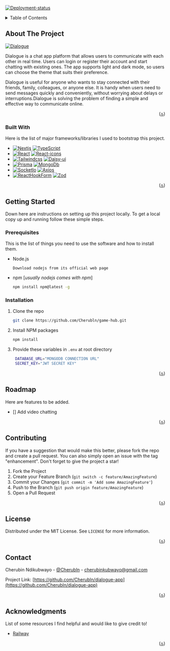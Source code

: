 [![Deployment-status]][Deployment-url]

<a name="readme-top"></a>

<!-- TABLE OF CONTENTS -->
<details>
  <summary>Table of Contents</summary>
  <ol>
    <li>
      <a href="#about-the-project">About The Project</a>
      <ul>
        <li><a href="#built-with">Built With</a></li>
      </ul>
    </li>
    <li>
      <a href="#getting-started">Getting Started</a>
      <ul>
        <li><a href="#prerequisites">Prerequisites</a></li>
        <li><a href="#installation">Installation</a></li>
      </ul>
    </li>
    <li><a href="#usage">Usage</a></li>
    <li><a href="#roadmap">Roadmap</a></li>
    <li><a href="#contributing">Contributing</a></li>
    <li><a href="#license">License</a></li>
    <li><a href="#contact">Contact</a></li>
    <li><a href="#acknowledgments">Acknowledgments</a></li>
  </ol>
</details>

<!-- ABOUT THE PROJECT -->

## About The Project

[![Dialogue][project-screenshot]][Deployment-url]

Dialogue is a chat app platform that allows users to communicate with each other in real time. Users can login or register their account and start chatting with existing ones. The app supports light and dark mode, so users can choose the theme that suits their preference.

Dialogue is useful for anyone who wants to stay connected with their friends, family, colleagues, or anyone else. It is handy when users need to send messages quickly and conveniently, without worrying about delays or interruptions.Dialogue is solving the problem of finding a simple and effective way to communicate online.

<p align="right">(<a href="#readme-top">&#x1F51D;</a>)</p>

### Built With

Here is the list of major frameworks/libraries I used to bootstrap this project.

- [![Nextjs]][Nextjs-url] [![TypeScript]][TypeScript-url]
- [![React][React.js]][React-url] [![React-icons]][React-icons-url]
- [![Tailwindcss]][Tailwindcss-url] [![Daisy-ui]][Daisy-ui-url]
- [![Prisma]][Prisma-url] [![MongoDb]][MongoDb-url]
- [![SocketIo]][SocketIo-url] [![Axios][axios]][Axios-url]
- [![ReactHookForm]][ReactHookForm-url] [![Zod]][Zod-url]

<p align="right">(<a href="#readme-top">&#x1F51D;</a>)</p>

<!-- GETTING STARTED -->

## Getting Started

Down here are instructions on setting up this project locally.
To get a local copy up and running follow these simple steps.

### Prerequisites

This is the list of things you need to use the software and how to install them.

- Node.js

  `Download nodejs from its official web page`

- npm [_usually nodejs comes with npm_]
  ```sh
  npm install npm@latest -g
  ```

### Installation

1. Clone the repo
   ```sh
   git clone https://github.com/Cherubln/game-hub.git
   ```
2. Install NPM packages
   ```sh
   npm install
   ```
3. Provide these variables in `.env` at root directory
   ```sh
    DATABASE_URL="MONGODB CONNECTION URL"
    SECRET_KEY="JWT SECRET KEY"
   ```

<p align="right">(<a href="#readme-top">&#x1F51D;</a>)</p>

<!-- ROADMAP -->

## Roadmap

Here are features to be added.

- [] Add video chatting

<p align="right">(<a href="#readme-top">&#x1F51D;</a>)</p>

<!-- CONTRIBUTING -->

## Contributing

If you have a suggestion that would make this better, please fork the repo and create a pull request. You can also simply open an issue with the tag "enhancement".
Don't forget to give the project a star!

1. Fork the Project
2. Create your Feature Branch (`git switch -c feature/AmazingFeature`)
3. Commit your Changes (`git commit -m 'Add some AmazingFeature'`)
4. Push to the Branch (`git push origin feature/AmazingFeature`)
5. Open a Pull Request

<p align="right">(<a href="#readme-top">&#x1F51D;</a>)</p>

<!-- LICENSE -->

## License

Distributed under the MIT License. See `LICENSE` for more information.

<p align="right">(<a href="#readme-top">&#x1F51D;</a>)</p>

<!-- CONTACT -->

## Contact

Cherubin Ndikubwayo - [@Cherubln](https://twitter.com/Cherubln) - cherubinkubwayo@gmail.com

Project Link: [https://github.com/Cherubln/dialogue-app](https://github.com/Cherubln/dialogue-app)

<p align="right" >(<a href="#readme-top">&#x1F51D;</a>)</p>

<!-- ACKNOWLEDGMENTS -->

## Acknowledgments

List of some resources I find helpful and would like to give credit to!

- [Railway](https://railway.app)

<p align="right">(<a href="#readme-top">&#x1F51D;</a>)</p>

<!-- MARKDOWN LINKS & IMAGES -->

[Project-screenshot]: https://res.cloudinary.com/cloudy-data/image/upload/v1702898553/mwoy8dgzdjvkzswv1pki.png
[React.js]: https://img.shields.io/badge/React-20232A?style=for-the-badge&logo=react&logoColor=61DAFB
[React-url]: https://reactjs.org/
[axios]: https://img.shields.io/badge/axios-5A29E4?style=for-the-badge&logo=Axios
[Axios-url]: https://axios-http.com/
[React-icons]: https://img.shields.io/badge/react_icons-20232A?style=for-the-badge&logo=react&logoColor=red
[React-icons-url]: https://react-icons.github.io/react-icons/
[Daisy-ui]: https://img.shields.io/badge/Daisy_UI-20232A?style=for-the-badge&logo=daisyui
[Daisy-ui-url]: https://daisyui.com/
[TypeScript]: https://img.shields.io/badge/TypeScript-20232A?style=for-the-badge&logo=typescript&logoColor=3178C6
[TypeScript-url]: https://www.typescriptlang.org/
[Nextjs]: https://img.shields.io/badge/Next.js-%23000000?style=for-the-badge&logo=nextdotjs
[Nextjs-url]: https://nextjs.org/
[Prisma]: https://img.shields.io/badge/Prisma-000?style=for-the-badge&logo=prisma
[Prisma-url]: https://www.prisma.io/
[MongoDb]: https://img.shields.io/badge/MongoDB-20232A?style=for-the-badge&logo=mongodb
[MongoDb-url]: https://www.mongodb.com/
[Tailwindcss]: https://img.shields.io/badge/tailwindcss-20232A?style=for-the-badge&logo=tailwindcss
[Tailwindcss-url]: https://tailwindcss.com
[ReactHookForm]: https://img.shields.io/badge/react_hook_form-20232A?style=for-the-badge&logo=reacthookform
[ReactHookForm-url]: https://react-hook-form.com
[Zod]: https://img.shields.io/badge/zod-20232A?style=for-the-badge&logo=zod&logoColor=blue
[Zod-url]: https://zod.dev
[SocketIo]: https://img.shields.io/badge/Socket.IO-20232A?style=for-the-badge&logo=socketdotio
[SocketIo-url]: https://www.socket.io/
[Deployment-status]: https://img.shields.io/badge/deployment-success-8A2BE2?logo=railway&labelColor=%238A2BE2&color=green
[Deployment-url]: https://dialogue-app-production.up.railway.app
